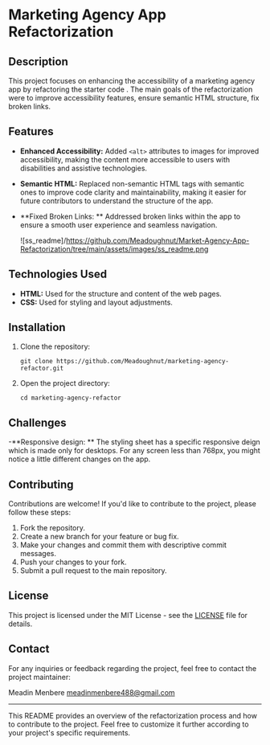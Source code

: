 # Marketing Agency App Refactorization

## Description

This project focuses on enhancing the accessibility of a marketing agency app by refactoring the starter code <link>. The main goals of the refactorization were to improve accessibility features, ensure semantic HTML structure, fix broken links.

## Features

- **Enhanced Accessibility:** Added `<alt>` attributes to images for improved accessibility, making the content more accessible to users with disabilities and assistive technologies.
- **Semantic HTML:** Replaced non-semantic HTML tags with semantic ones to improve code clarity and maintainability, making it easier for future contributors to understand the structure of the app.
- **Fixed Broken Links: ** Addressed broken links within the app to ensure a smooth user experience and seamless navigation.

  ![ss_readme]/https://github.com/Meadoughnut/Market-Agency-App-Refactorization/tree/main/assets/images/ss_readme.png

## Technologies Used

- **HTML:** Used for the structure and content of the web pages.
- **CSS:** Used for styling and layout adjustments.

## Installation

1. Clone the repository:
   ```
   git clone https://github.com/Meadoughnut/marketing-agency-refactor.git
   ```
2. Open the project directory:
   ```
   cd marketing-agency-refactor
   ```
## Challenges 
-**Responsive design: ** The styling sheet has a specific responsive deign which is made only for desktops. For any screen less than 768px, you might notice a little different changes on  the app.

## Contributing

Contributions are welcome! If you'd like to contribute to the project, please follow these steps:

1. Fork the repository.
2. Create a new branch for your feature or bug fix.
3. Make your changes and commit them with descriptive commit messages.
4. Push your changes to your fork.
5. Submit a pull request to the main repository.

## License

This project is licensed under the MIT License - see the [LICENSE](LICENSE) file for details.

## Contact

For any inquiries or feedback regarding the project, feel free to contact the project maintainer:

Meadin Menbere
meadinmenbere488@gmail.com

---

This README provides an overview of the refactorization process and how to contribute to the project. Feel free to customize it further according to your project's specific requirements.
